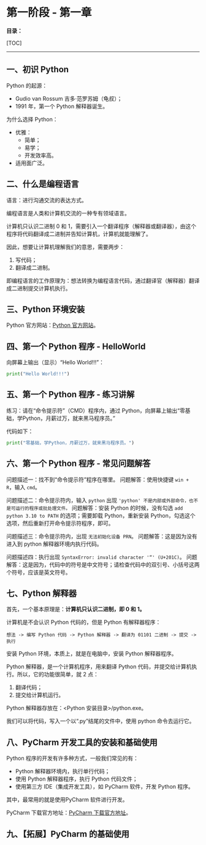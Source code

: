 # 第一阶段 - 第一章

**目录：**

[TOC]

---

## 一、初识 Python

Python 的起源：
* Gudio van Rossum 吉多·范罗苏姆（龟叔）；
* 1991 年，第一个 Python 解释器诞生。

为什么选择 Python：
* 优雅：
  * 简单；
  * 易学；
  * 开发效率高。
* 适用面广泛。

## 二、什么是编程语言

语言：进行沟通交流的表达方式。

编程语言是人类和计算机交流的一种专有领域语言。

计算机只认识二进制 0 和 1，需要引入一个翻译程序（解释器或翻译器），由这个程序将代码翻译成二进制并告知计算机，计算机就能理解了。

因此，想要让计算机理解我们的意思，需要两步：
1. 写代码；
2. 翻译成二进制。

即编程语言的工作原理为：想法转换为编程语言代码，通过翻译官（解释器）翻译成二进制提交计算机执行。

## 三、Python 环境安装

Python 官方网站：[Python 官方网站](python.org)。

## 四、第一个 Python 程序 - HelloWorld

向屏幕上输出（显示）“Hello World!!!”：
```python
print("Hello World!!!")
```

## 五、第一个 Python 程序 - 练习讲解

练习：请在“命令提示符”（CMD）程序内，通过 Python，向屏幕上输出“零基础，学Python，月薪过万，就来黑马程序员。”

代码如下：
```python
print("零基础，学Python，月薪过万，就来黑马程序员。")
```

## 六、第一个 Python 程序 - 常见问题解答

问题描述一：找不到“命令提示符”程序在哪里。
问题解答：使用快捷键 `win + R`，输入 `cmd`。

问题描述二：命令提示符内，输入 `python` 出现 `'python' 不是内部或外部命令，也不是可运行的程序或批处理文件。`
问题解答：安装 Python 的时候，没有勾选 `add python 3.10 to PATH` 的选项；需要卸载 Python，重新安装 Python，勾选这个选项，然后重新打开命令提示符程序，即可。

问题描述三：命令提示符内，出现 `无法初始化设备 PRN`。
问题解答：这是因为没有进入到 python 解释器环境内执行代码。

问题描述四：执行出现 `SyntaxError: invalid character '“' (U+201C)`。
问题解答：这是因为，代码中的符号是中文符号；请检查代码中的双引号、小括号这两个符号，应该是英文符号。

## 七、Python 解释器

首先，一个基本原理是：**计算机只认识二进制，即 0 和 1。**

计算机是不会认识 Python 代码的，但是 Python 有解释器程序：
```
想法 -> 编写 Python 代码 -> Python 解释器 -> 翻译为 01101 二进制 -> 提交 -> 执行
```

安装 Python 环境，本质上，就是在电脑中，安装 Python 解释器程序。

Python 解释器，是一个计算机程序，用来翻译 Python 代码，并提交给计算机执行。所以，它的功能很简单，就 2 点：
1. 翻译代码；
2. 提交给计算机运行。

Python 解释器存放在：<Python 安装目录>/python.exe。

我们可以将代码，写入一个以“.py”结尾的文件中，使用 python 命令去运行它。

## 八、PyCharm 开发工具的安装和基础使用

Python 程序的开发有许多种方式，一般我们常见的有：
* Python 解释器环境内，执行单行代码；
* 使用 Python 解释器程序，执行 Python 代码文件；
* 使用第三方 IDE（集成开发工具），如 PyCharm 软件，开发 Python 程序。

其中，最常用的就是使用PyCharm 软件进行开发。

PyCharm 下载官方地址：[PyCharm 下载官方地址](www.jetbrains.com)。

## 九、【拓展】PyCharm 的基础使用

